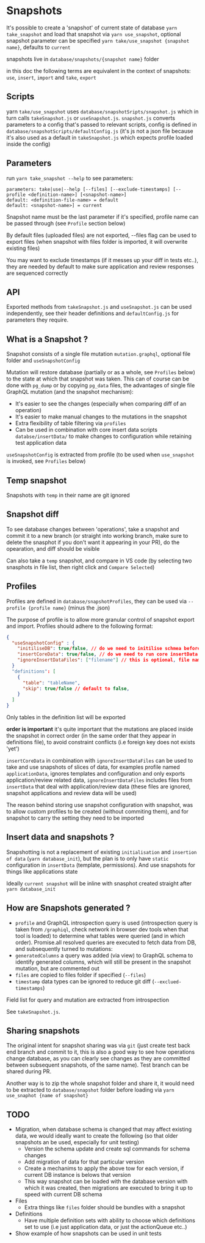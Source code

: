 # Snapshots

It's possible to create a 'snapshot' of current state of database `yarn take_snapshot` and load that snapshot via `yarn use_snapshot`, optional snapshot parameter can be specified `yarn take/use_snapshot {snapshot name}`, defaults to `current`

snapshots live in `database/snapshots/{snapshot name}` folder

in this doc the following terms are equivalent in the context of snapshots: `use`, `insert`, `import` and `take`, `export`

## Scripts

yarn `take/use_snapshot` uses `database/snapshotSripts/snapshot.js` which in turn calls `takeSnapshot.js` or `useSnapshot.js`. `snapshot.js` converts parameters to a config that's passed to relevant scripts, config is defined in `database/snapshotScripts/defaultConfig.js` (it's js not a json file because it's also used as a default in `takeSnapshot.js` which expects profile loaded inside the config)

## Parameters

run `yarn take_snapshot --help` to see parameters:

```
parameters: take|use|--help [--files] [--exclude-timestamps] [--profile <definition-name>] [<snapshot-name>]
default: <definition-file-name> = default
default: <snapshot-name>] = current
```

Snapshot name must be the last parameter if it's specified, profile name can be passed through (see `Profile` section below)

By default files (uploaded files) are not exported, --files flag can be used to export files (when snapshot with files folder is imported, it will overwrite existing files)

You may want to exclude timestamps (if it messes up your diff in tests etc..), they are needed by default to make sure application and review responses are sequenced correctly

## API

Exported methods from `takeSnapshot.js` and `useSnapshot.js` can be used independently, see their header definitions and `defaultConfig.js` for parameters they require.

## What is a Snapshot ?

Snapshot consists of a single file mutation `mutation.graphql`, optional file folder and `useSnapshotConfig`

Mutation will restore database (partially or as a whole, see `Profiles` below) to the state at which that snapshot was taken. This can of course can be done with `pg_dump` or by copying `pg_data` files, the advantages of single file GraphQL mutation (and the snapshot mechanism):

- It's easier to see the changes (especially when comparing diff of an operation)
- It's easier to make manual changes to the mutations in the snapshot
- Extra flexibility of table filtering via `profiles`
- Can be used in combination with core insert data scripts `databse/insertData/` to make changes to configuration while retaining test application data

`useSnapshotConfig` is extracted from profile (to be used when `use_snapshot` is invoked, see `Profiles` below)

## Temp snapshot

Snapshots with `temp` in their name are git ignored

## Snapshot diff

To see database changes between 'operations', take a snapshot and commit it to a new branch (or straight into working branch, make sure to delete the snasphot if you don't want it appearing in your PR), do the opearation, and diff should be visible

Can also take a `temp` snapshot, and compare in VS code (by selecting two snasphots in file list, then right click and `Compare Selected`)

## Profiles

Profiles are defined in `database/snapshotProfiles`, they can be used via `--profile {profile name}` (minus the .json)

The purpose of profile is to allow more granular control of snapshot export and import. Profiles should adhere to the following format:

```JSON
{
  "useSnapshotConfig" : {
    "initiliseDB": true/false, // do we need to initilise schmea before snapshot import (in most use cases would be true)
    "insertCoreData": true/false, // do we need to run core insertData scripts before snapshot import
    "ignoreInsertDataFiles": ["filename"] // this is optional, file names to ignore from database/insertData folder, more about this below
  }
  "definitions": [
    {
      "table": "tableName",
      "skip": true/false // default to false,
    }
  ]
}
```

Only tables in the definition list will be exported

**order is important** it's quite important that the mutations are placed inside the snapshot in correct order (in the same order that they appear in definitions file), to avoid constraint conflicts (i.e foreign key does not exists 'yet')

`insertCoreData` in combination with `ignoreInsertDataFiles` can be used to take and use snapshots of slices of data, for examples profile named `applicationData`, ignores templates and configuration and only exports application/review related data, `ignoreInsertDataFiles` includes files from `insertData` that deal with application/review data (these files are ignored, snapshot applications and review data will be used)

The reason behind storing use snapshot configuration with snapshot, was to allow custom profiles to be created (without commiting them), and for snapshot to carry the setting they need to be imported

## Insert data and snapshots ?

Snapshotting is not a replacement of existing `initialisation` and `insertion of data` (`yarn database_init`), but the plan is to only have `static` configuration in `insertData` (template, permissions). And use snapshots for things like applications state

Ideally `current snapshot` will be inline with snasphot created straight after `yarn database_init`

## How are Snapshots generated ?

- `profile` and GraphQL introspection query is used (introspection query is taken from `/graphiql`, check network in browser dev tools when that tool is loaded) to determine what tables were queried (and in which order). Promise.all resolved queries are executed to fetch data from DB, and subsequently turned to mutations:
- `generatedColumns` a query was added (via view) to GraphQL schema to identify generated columns, which will still be present in the snapshot mutation, but are commented out
- `files` are copied to files folder if specified (`--files`)
- `timestamp` data types can be ignored to reduce git diff (`--exclued-timestamps`)

Field list for query and mutation are extracted from introspection

See `takeSnapshot.js`.

## Sharing snapshots

The original intent for snapshot sharing was via `git` (just create test back end branch and commit to it, this is also a good way to see how operations change database, as you can clearly see changes as they are committed between subsequent snapshots, of the same name). Test branch can be shared during PR.

Another way is to zip the whole snapshot folder and share it, it would need to be extracted to `database/snapshot` folder before loading via `yarn use_snaphot {name of snapshot}`

## TODO

- Migration, when database schema is changed that may affect existing data, we would ideally want to create the following (so that older snapshots an be used, especially for unit testing)
  - Version the schema update and create sql commands for schema changes
  - Add migration of data for that particular version
  - Create a mechanims to apply the above tow for each version, if current DB instance is belows that version
  - This way snapshot can be loaded with the database version with which it was created, then migrations are executed to bring it up to speed with current DB schema
- Files
  - Extra things like `files` folder should be bundles with a snapshot
- Definitions
  - Have multiple definition sets with ability to choose which definitions set to use (i.e just application data, or just the actionQueue etc..)
- Show example of how snapshots can be used in unit tests
